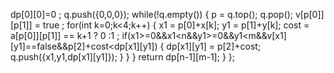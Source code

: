 dp[0][0]=0 ;
q.push({0,0,0});
while(!q.empty())
{
p = q.top();
q.pop();
v[p[0]][p[1]] = true ;
for(int k=0;k<4;k++)
{
x1 = p[0]+x[k];
y1 = p[1]+y[k];
cost = a[p[0]][p[1]] == k+1 ? 0 :1 ;
if(x1>=0&&x1<n&&y1>=0&&y1<m&&v[x1][y1]==false&&p[2]+cost<dp[x1][y1])
{
dp[x1][y1] = p[2]+cost;
q.push({x1,y1,dp[x1][y1]});
}
}
}
return dp[n-1][m-1];
}
};
```